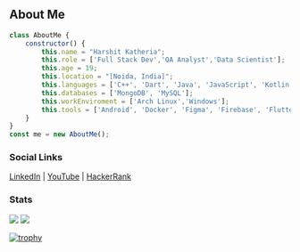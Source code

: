 ## About Me
```javascript
class AboutMe {
    constructor() {
        this.name = "Harshit Katheria";
        this.role = ['Full Stack Dev','QA Analyst','Data Scientist'];
        this.age = 19;
        this.location = "[Noida, India]";
        this.languages = ['C++', 'Dart', 'Java', 'JavaScript', 'Kotlin', 'Python', 'TypeScript'];
        this.databases = ['MongoDB', 'MySQL'];
        this.workEnviroment = ['Arch Linux','Windows'];
        this.tools = ['Android', 'Docker', 'Figma', 'Firebase', 'Flutter', 'Git', 'Heroku', 'Node.js', 'Postman'];
    }
}
const me = new AboutMe();
```

### Social Links 

[LinkedIn](https://linkedin.com/in/harshit-katheria) | 
[YouTube](https://www.youtube.com/c/teamuxh6855) | 
[HackerRank](https://www.hackerrank.com/hurricanexd7890)


### Stats
![](https://github-readme-stats.vercel.app/api/top-langs?username=uxharshit&show_icons=true&locale=en&layout=compact&theme=onedark) 
![](https://github-readme-stats.vercel.app/api?username=uxharshit&show_icons=true&locale=en&theme=onedark)

[![trophy](https://github-profile-trophy.vercel.app/?username=uxharshit&theme=onedark)](https://github.com/ryo-ma/github-profile-trophy)
